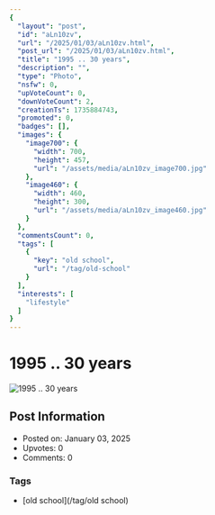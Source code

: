 ```yaml
---
{
  "layout": "post",
  "id": "aLn10zv",
  "url": "/2025/01/03/aLn10zv.html",
  "post_url": "/2025/01/03/aLn10zv.html",
  "title": "1995 .. 30 years",
  "description": "",
  "type": "Photo",
  "nsfw": 0,
  "upVoteCount": 0,
  "downVoteCount": 2,
  "creationTs": 1735884743,
  "promoted": 0,
  "badges": [],
  "images": {
    "image700": {
      "width": 700,
      "height": 457,
      "url": "/assets/media/aLn10zv_image700.jpg"
    },
    "image460": {
      "width": 460,
      "height": 300,
      "url": "/assets/media/aLn10zv_image460.jpg"
    }
  },
  "commentsCount": 0,
  "tags": [
    {
      "key": "old school",
      "url": "/tag/old-school"
    }
  ],
  "interests": [
    "lifestyle"
  ]
}
---
```


# 1995 .. 30 years

![1995 .. 30 years](/assets/media/aLn10zv_image700.jpg)

## Post Information

- Posted on: January 03, 2025
- Upvotes: 0
- Comments: 0

### Tags

- [old school](/tag/old school)
